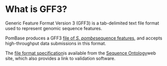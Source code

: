 # What is GFF3?
<!-- pombase_categories: Data Submission and Formats -->

Generic Feature Format Version 3 (GFF3) is a tab-delimited text file
format used to represent genomic sequence features.

PomBase produces a GFF3 [file of *S. pombe*sequence
features](ftp://ftp.ensemblgenomes.org/pub/fungi/current/gff3/schizosaccharomyces_pombe/),
and accepts high-throughput data submissions in this format.

The [file format
specification](http://www.sequenceontology.org/resources/gff3.html)is
available from the [Sequence
Ontology](http://www.sequenceontology.org/)web site, which also provides
a link to validation software.

